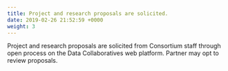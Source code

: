 ```yaml
---
title: Project and research proposals are solicited.
date: 2019-02-26 21:52:59 +0000
weight: 3
---
```

Project and research proposals are solicited from Consortium staff through open process on the Data Collaboratives web platform. Partner may opt to review proposals.
